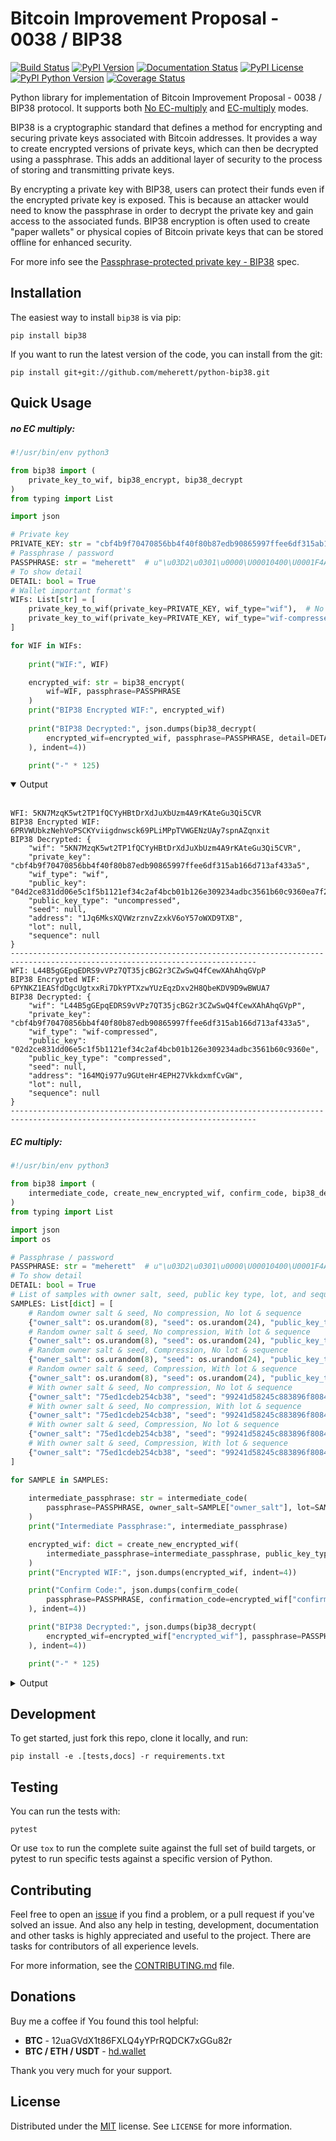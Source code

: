 # Bitcoin Improvement Proposal - 0038 / BIP38

[![Build Status](https://app.travis-ci.com/meherett/python-bip38.svg?branch=master)](https://app.travis-ci.com/meherett/python-bip38)
[![PyPI Version](https://img.shields.io/pypi/v/bip38.svg?color=blue)](https://pypi.org/project/bip38)
[![Documentation Status](https://readthedocs.org/projects/bip38/badge/?version=master)](https://bip38.readthedocs.io)
[![PyPI License](https://img.shields.io/pypi/l/bip38?color=black)](https://pypi.org/project/bip38)
[![PyPI Python Version](https://img.shields.io/pypi/pyversions/bip38.svg)](https://pypi.org/project/bip38)
[![Coverage Status](https://coveralls.io/repos/github/meherett/python-bip38/badge.svg?branch=master)](https://coveralls.io/github/meherett/python-bip38)

Python library for implementation of Bitcoin Improvement Proposal - 0038 / BIP38 protocol. It supports both [No EC-multiply](https://github.com/bitcoin/bips/blob/master/bip-0038.mediawiki#encryption-when-ec-multiply-flag-is-not-used) and [EC-multiply](https://github.com/bitcoin/bips/blob/master/bip-0038.mediawiki#encryption-when-ec-multiply-mode-is-used) modes.

BIP38 is a cryptographic standard that defines a method for encrypting and securing private keys associated with Bitcoin addresses. It provides a way to create encrypted versions of private keys, which can then be decrypted using a passphrase. This adds an additional layer of security to the process of storing and transmitting private keys.

By encrypting a private key with BIP38, users can protect their funds even if the encrypted private key is exposed. This is because an attacker would need to know the passphrase in order to decrypt the private key and gain access to the associated funds. BIP38 encryption is often used to create "paper wallets" or physical copies of Bitcoin private keys that can be stored offline for enhanced security.

For more info see the [Passphrase-protected private key - BIP38](https://en.bitcoin.it/wiki/BIP_0038) spec.

## Installation

The easiest way to install `bip38` is via pip:

```
pip install bip38
```

If you want to run the latest version of the code, you can install from the git:

```
pip install git+git://github.com/meherett/python-bip38.git
```

## Quick Usage

##### no EC multiply:

```python
#!/usr/bin/env python3

from bip38 import (
    private_key_to_wif, bip38_encrypt, bip38_decrypt
)
from typing import List

import json

# Private key
PRIVATE_KEY: str = "cbf4b9f70470856bb4f40f80b87edb90865997ffee6df315ab166d713af433a5"
# Passphrase / password
PASSPHRASE: str = "meherett"  # u"\u03D2\u0301\u0000\U00010400\U0001F4A9"
# To show detail
DETAIL: bool = True
# Wallet important format's
WIFs: List[str] = [
    private_key_to_wif(private_key=PRIVATE_KEY, wif_type="wif"),  # No compression
    private_key_to_wif(private_key=PRIVATE_KEY, wif_type="wif-compressed")  # Compression
]

for WIF in WIFs:
    
    print("WIF:", WIF)

    encrypted_wif: str = bip38_encrypt(
        wif=WIF, passphrase=PASSPHRASE
    )
    print("BIP38 Encrypted WIF:", encrypted_wif)
    
    print("BIP38 Decrypted:", json.dumps(bip38_decrypt(
        encrypted_wif=encrypted_wif, passphrase=PASSPHRASE, detail=DETAIL
    ), indent=4))

    print("-" * 125)
```

<details open>
  <summary>Output</summary><br/>

```shell
WFI: 5KN7MzqK5wt2TP1fQCYyHBtDrXdJuXbUzm4A9rKAteGu3Qi5CVR
BIP38 Encrypted WIF: 6PRVWUbkzNehVoPSCKYviigdnwsck69PLiMPpTVWGENzUAy7spnAZqnxit
BIP38 Decrypted: {
    "wif": "5KN7MzqK5wt2TP1fQCYyHBtDrXdJuXbUzm4A9rKAteGu3Qi5CVR",
    "private_key": "cbf4b9f70470856bb4f40f80b87edb90865997ffee6df315ab166d713af433a5",
    "wif_type": "wif",
    "public_key": "04d2ce831dd06e5c1f5b1121ef34c2af4bcb01b126e309234adbc3561b60c9360ea7f23327b49ba7f10d17fad15f068b8807dbbc9e4ace5d4a0b40264eefaf31a4",
    "public_key_type": "uncompressed",
    "seed": null,
    "address": "1Jq6MksXQVWzrznvZzxkV6oY57oWXD9TXB",
    "lot": null,
    "sequence": null
}
-----------------------------------------------------------------------------------------------------------------------------
WFI: L44B5gGEpqEDRS9vVPz7QT35jcBG2r3CZwSwQ4fCewXAhAhqGVpP
BIP38 Encrypted WIF: 6PYNKZ1EASfdDgcUgtxxRi7DkYPTXzwYUzEqzDxv2H8QbeKDV9D9wBWUA7
BIP38 Decrypted: {
    "wif": "L44B5gGEpqEDRS9vVPz7QT35jcBG2r3CZwSwQ4fCewXAhAhqGVpP",
    "private_key": "cbf4b9f70470856bb4f40f80b87edb90865997ffee6df315ab166d713af433a5",
    "wif_type": "wif-compressed",
    "public_key": "02d2ce831dd06e5c1f5b1121ef34c2af4bcb01b126e309234adbc3561b60c9360e",
    "public_key_type": "compressed",
    "seed": null,
    "address": "164MQi977u9GUteHr4EPH27VkkdxmfCvGW",
    "lot": null,
    "sequence": null
}
-----------------------------------------------------------------------------------------------------------------------------
```
</details>

##### EC multiply:

```python
#!/usr/bin/env python3

from bip38 import (
    intermediate_code, create_new_encrypted_wif, confirm_code, bip38_decrypt
)
from typing import List

import json
import os

# Passphrase / password
PASSPHRASE: str = "meherett"  # u"\u03D2\u0301\u0000\U00010400\U0001F4A9"
# To show detail
DETAIL: bool = True
# List of samples with owner salt, seed, public key type, lot, and sequence
SAMPLES: List[dict] = [
    # Random owner salt & seed, No compression, No lot & sequence
    {"owner_salt": os.urandom(8), "seed": os.urandom(24), "public_key_type": "uncompressed", "lot": None, "sequence": None},
    # Random owner salt & seed, No compression, With lot & sequence
    {"owner_salt": os.urandom(8), "seed": os.urandom(24), "public_key_type": "uncompressed", "lot": 863741, "sequence": 1},
    # Random owner salt & seed, Compression, No lot & sequence
    {"owner_salt": os.urandom(8), "seed": os.urandom(24), "public_key_type": "compressed", "lot": None, "sequence": None},
    # Random owner salt & seed, Compression, With lot & sequence
    {"owner_salt": os.urandom(8), "seed": os.urandom(24), "public_key_type": "compressed", "lot": 863741, "sequence": 1},
    # With owner salt & seed, No compression, No lot & sequence
    {"owner_salt": "75ed1cdeb254cb38", "seed": "99241d58245c883896f80843d2846672d7312e6195ca1a6c", "public_key_type": "uncompressed", "lot": None, "sequence": None},
    # With owner salt & seed, No compression, With lot & sequence
    {"owner_salt": "75ed1cdeb254cb38", "seed": "99241d58245c883896f80843d2846672d7312e6195ca1a6c", "public_key_type": "uncompressed", "lot": 567885, "sequence": 1},
    # With owner salt & seed, Compression, No lot & sequence
    {"owner_salt": "75ed1cdeb254cb38", "seed": "99241d58245c883896f80843d2846672d7312e6195ca1a6c", "public_key_type": "compressed", "lot": None, "sequence": None},
    # With owner salt & seed, Compression, With lot & sequence
    {"owner_salt": "75ed1cdeb254cb38", "seed": "99241d58245c883896f80843d2846672d7312e6195ca1a6c", "public_key_type": "compressed", "lot": 369861, "sequence": 1},
]

for SAMPLE in SAMPLES:
    
    intermediate_passphrase: str = intermediate_code(
        passphrase=PASSPHRASE, owner_salt=SAMPLE["owner_salt"], lot=SAMPLE["lot"], sequence=SAMPLE["sequence"]
    )
    print("Intermediate Passphrase:", intermediate_passphrase)

    encrypted_wif: dict = create_new_encrypted_wif(
        intermediate_passphrase=intermediate_passphrase, public_key_type=SAMPLE["public_key_type"], seed=SAMPLE["seed"]
    )
    print("Encrypted WIF:", json.dumps(encrypted_wif, indent=4))

    print("Confirm Code:", json.dumps(confirm_code(
        passphrase=PASSPHRASE, confirmation_code=encrypted_wif["confirmation_code"], detail=DETAIL
    ), indent=4))

    print("BIP38 Decrypted:", json.dumps(bip38_decrypt(
        encrypted_wif=encrypted_wif["encrypted_wif"], passphrase=PASSPHRASE, detail=DETAIL
    ), indent=4))

    print("-" * 125)
```

<details>
  <summary>Output</summary><br/>

```shell
Intermediate Passphrase: passphraseqtFiMLZSKYBJo6ZdivCqkPyMX3bnPFnedQRtEHWHmADXqEfSyJHE1CLuTbF6Wf
Encrypted WIF: {
    "encrypted_wif": "6PfPd3hFPNjBMqirrvSSgEtDnErh9BzqK1NUdk6fiQCaN7LwdGFus4PhQV",
    "confirmation_code": "cfrm38V5QE7EN2eF9SfWsesQCjJZSoSjc5YiqLDCgEJoqEDoV2D9f7NRXSqQHsWb3MKogaN8zAs",
    "public_key": "0412bb1ec0a2fa1e7c90f4061578d8deeaa6984c9ec5c37717546fb0d127573a03f3050a9f7cb24f62e107c43470388531193fcd8b878618cf74e1d71698069e07",
    "seed": "d010fe7f60a25982f3ee7e056e1bcd027f1c15bd26ddd221",
    "public_key_type": "uncompressed",
    "address": "1CHsGDzDbZJPVKiC9hUKe1hnAevwu5RTKi"
}
Confirm Code: {
    "public_key": "0412bb1ec0a2fa1e7c90f4061578d8deeaa6984c9ec5c37717546fb0d127573a03f3050a9f7cb24f62e107c43470388531193fcd8b878618cf74e1d71698069e07",
    "public_key_type": "uncompressed",
    "address": "1CHsGDzDbZJPVKiC9hUKe1hnAevwu5RTKi",
    "lot": null,
    "sequence": null
}
BIP38 Decrypted: {
    "wif": "5Jp53JGVEkX2dxXXJyb2UdJw3259yk3YjJCdhcHA3eXpJsr6PBB",
    "private_key": "83348354ac6638ad7ea78505bd85ff96485e17edcffe85572df9a66f997e1324",
    "wif_type": "wif",
    "public_key": "0412bb1ec0a2fa1e7c90f4061578d8deeaa6984c9ec5c37717546fb0d127573a03f3050a9f7cb24f62e107c43470388531193fcd8b878618cf74e1d71698069e07",
    "public_key_type": "uncompressed",
    "seed": "d010fe7f60a25982f3ee7e056e1bcd027f1c15bd26ddd221",
    "address": "1CHsGDzDbZJPVKiC9hUKe1hnAevwu5RTKi",
    "lot": null,
    "sequence": null
}
-----------------------------------------------------------------------------------------------------------------------------
Intermediate Passphrase: passphrasedcXyya37d7imwPshCWV77N6SdDCXCGkbUDQ8dgg39Xutzej2UoNTRXCWjcVSk3
Encrypted WIF: {
    "encrypted_wif": "6PgHqxpPU2tA4rqjL5gMMkqeahFRRDDe3g1jJy5mhQdNasT1WtwEkzGcdk",
    "confirmation_code": "cfrm38V8LPy6dJTRpd7Qs74zLAdE26F3ZGqJ1Dmr5HheKY2miBwbJMdk1qY6VhZDjNJkitu5Di5",
    "public_key": "049b3dcf56a38df3a2437055f2ad3aec950a54f7205bbcc9949d5299ee4e0215d0924a756dce3baf3356da8465341ebf1c580c4ee13e2602508df57ec49a15e981",
    "seed": "8195ac15d84c139531faec482a9d312f86f79242acb728a7",
    "public_key_type": "uncompressed",
    "address": "17YeFTwCoxVhz5P8KiGHv4d8JwUEwPUbhj"
}
Confirm Code: {
    "public_key": "049b3dcf56a38df3a2437055f2ad3aec950a54f7205bbcc9949d5299ee4e0215d0924a756dce3baf3356da8465341ebf1c580c4ee13e2602508df57ec49a15e981",
    "public_key_type": "uncompressed",
    "address": "17YeFTwCoxVhz5P8KiGHv4d8JwUEwPUbhj",
    "lot": 863741,
    "sequence": 1
}
BIP38 Decrypted: {
    "wif": "5KGpex1ZJaPoG2L6cHtzAU1nM9un8nw3uD8d6v8xGJs6M6q9qQj",
    "private_key": "bff2e24adfd0323ecd0b969cb3768adba578a0ea503306fd647e6b11e8739d70",
    "wif_type": "wif",
    "public_key": "049b3dcf56a38df3a2437055f2ad3aec950a54f7205bbcc9949d5299ee4e0215d0924a756dce3baf3356da8465341ebf1c580c4ee13e2602508df57ec49a15e981",
    "public_key_type": "uncompressed",
    "seed": "8195ac15d84c139531faec482a9d312f86f79242acb728a7",
    "address": "17YeFTwCoxVhz5P8KiGHv4d8JwUEwPUbhj",
    "lot": 863741,
    "sequence": 1
}
-----------------------------------------------------------------------------------------------------------------------------
Intermediate Passphrase: passphraseoH4GEqnBR53ipb9gwLfbJM8nKMx4LnZPCzYbvgPyR2zYkF5DqKrW2gf8DZ8s7y
Encrypted WIF: {
    "encrypted_wif": "6PnYW3V9jp8sKA4aMEWJjBvNTRtVYBCSRWb6Yja6xZqBhVVrDXWSnYz2at",
    "confirmation_code": "cfrm38VUi8UMcgVUDQRSjjn1VxVLfHYQxphSRvAQYSU244oNwHoxt24UByEnUeqSbN6QatRVtaR",
    "public_key": "022604144840ed73bc5055916e2e114efe2a706ee71033b48644e3e322a2c58dab",
    "seed": "e0051112f4903c0bbe52dc698c031467bf4646040b6b12a3",
    "public_key_type": "compressed",
    "address": "1EVSAfcUHG8Ce2CF74QwW58wSr7WY4QBaH"
}
Confirm Code: {
    "public_key": "022604144840ed73bc5055916e2e114efe2a706ee71033b48644e3e322a2c58dab",
    "public_key_type": "compressed",
    "address": "1EVSAfcUHG8Ce2CF74QwW58wSr7WY4QBaH",
    "lot": null,
    "sequence": null
}
BIP38 Decrypted: {
    "wif": "Kz2v4F99WaPamvCC2LwGTwdr25TnUXUB991wKpVhHGxtJE6iAveq",
    "private_key": "53f56bb7fc1a9e9682aa55be6e501776fc9ac2369654c6c85b00b87d41ab8229",
    "wif_type": "wif-compressed",
    "public_key": "022604144840ed73bc5055916e2e114efe2a706ee71033b48644e3e322a2c58dab",
    "public_key_type": "compressed",
    "seed": "e0051112f4903c0bbe52dc698c031467bf4646040b6b12a3",
    "address": "1EVSAfcUHG8Ce2CF74QwW58wSr7WY4QBaH",
    "lot": null,
    "sequence": null
}
-----------------------------------------------------------------------------------------------------------------------------
Intermediate Passphrase: passphraseaWdkWraG6G7W9TCAhCtmoLXbFWdDYjrG8gtv2VPCY7mCvJgbFCoktRKm4ePsQU
Encrypted WIF: {
    "encrypted_wif": "6PoHWWXXJTibxUGKcVmyts86N8rcTHXJpAoj5VeRf2FhJqj2oQgCsHheKg",
    "confirmation_code": "cfrm38VX8GoZrei4jxLQKA6Mx2zSWkrQZPhxQW1FcCRjtizmQDoWoomm5SW63ESEAUuLkA8MFmc",
    "public_key": "025f4476d9d8c093a04499fe9d7fbd34533dae14a498a2506a90d6cfdda66e99b3",
    "seed": "1ac2513b9149124a0a0d697ae76cbb4583e85d4a652330a6",
    "public_key_type": "compressed",
    "address": "1ESHxrqxMLrdzwfif9nQbq4PTGhDGi1uq2"
}
Confirm Code: {
    "public_key": "025f4476d9d8c093a04499fe9d7fbd34533dae14a498a2506a90d6cfdda66e99b3",
    "public_key_type": "compressed",
    "address": "1ESHxrqxMLrdzwfif9nQbq4PTGhDGi1uq2",
    "lot": 863741,
    "sequence": 1
}
BIP38 Decrypted: {
    "wif": "L2otjF2N8EpKvh541jw1n3MrXZLpnCfQ2GB4eiGZLFwoSj1UHprw",
    "private_key": "a6c57a43bf2a8ecc153b6b1e8807ec2409033616d4fc98a4edae277c02312eb7",
    "wif_type": "wif-compressed",
    "public_key": "025f4476d9d8c093a04499fe9d7fbd34533dae14a498a2506a90d6cfdda66e99b3",
    "public_key_type": "compressed",
    "seed": "1ac2513b9149124a0a0d697ae76cbb4583e85d4a652330a6",
    "address": "1ESHxrqxMLrdzwfif9nQbq4PTGhDGi1uq2",
    "lot": 863741,
    "sequence": 1
}
-----------------------------------------------------------------------------------------------------------------------------
Intermediate Passphrase: passphraseondJwvQGEWFNrNJRPi4G5XAL5SU777GwTNtqmDXqA3CGP7HXfH6AdBxxc5WUKC
Encrypted WIF: {
    "encrypted_wif": "6PfP7T3iQ5jLJLsH5DneySLLF5bhd879DHW87Pxzwtwvn2ggcncxsNKN5c",
    "confirmation_code": "cfrm38V5NZfTZKRaRDTvFAMkNKqKAxTxdDjDdb5RpFfXrVRw7Nov5m2iP3K1Eg5QQRxs52kgapy",
    "public_key": "04cdcd8f846a73e75c8a845d1df19dc23031648c219d1efc6fe945cd089f3052b09e25cb1d8628cd559c6c57c627fa486b8d452da89c1e9778ea967822188990a4",
    "seed": "99241d58245c883896f80843d2846672d7312e6195ca1a6c",
    "public_key_type": "uncompressed",
    "address": "18VLTHgu95JPi1iLRtN2WwYroAHvHwE2Ws"
}
Confirm Code: {
    "public_key": "04cdcd8f846a73e75c8a845d1df19dc23031648c219d1efc6fe945cd089f3052b09e25cb1d8628cd559c6c57c627fa486b8d452da89c1e9778ea967822188990a4",
    "public_key_type": "uncompressed",
    "address": "18VLTHgu95JPi1iLRtN2WwYroAHvHwE2Ws",
    "lot": null,
    "sequence": null
}
BIP38 Decrypted: {
    "wif": "5Jh21edvnWUXFjRz8mDVN3CSPp1CyTuUSFBKZeWYU726R6MW3ux",
    "private_key": "733134eb516f94aa56ab7ef0874a0d71daf38c5c009dec2a1261861a15889631",
    "wif_type": "wif",
    "public_key": "04cdcd8f846a73e75c8a845d1df19dc23031648c219d1efc6fe945cd089f3052b09e25cb1d8628cd559c6c57c627fa486b8d452da89c1e9778ea967822188990a4",
    "public_key_type": "uncompressed",
    "seed": "99241d58245c883896f80843d2846672d7312e6195ca1a6c",
    "address": "18VLTHgu95JPi1iLRtN2WwYroAHvHwE2Ws",
    "lot": null,
    "sequence": null
}
-----------------------------------------------------------------------------------------------------------------------------
Intermediate Passphrase: passphraseb7ruSNPsLdQF7t1gh7fs1xvWB4MKDssFQwL11EHkVr4njFX5PtsCUqQqwzh9rS
Encrypted WIF: {
    "encrypted_wif": "6PgKxJUke6BcDc1XuvPDKCD9krZEebapef98SJ3YAjWQHtR3EVsaeK62ja",
    "confirmation_code": "cfrm38V8TGcdd9WSGpaB56JaiW7cbvv1ZD89BHjBGu7S7yUFGcht8CqFQoexCHCoiCp4JzsH1Pk",
    "public_key": "049afcaa528358eddf54634fee9505e90b9572f8733b94260c94d20b563a65a1c94c338d5c09d20c5895d89bd5a2ba39f96ae4b1cf637828714c432042172723b6",
    "seed": "99241d58245c883896f80843d2846672d7312e6195ca1a6c",
    "public_key_type": "uncompressed",
    "address": "1DkQJuST62GkJP9kss68fHT8ftLf4SmLVT"
}
Confirm Code: {
    "public_key": "049afcaa528358eddf54634fee9505e90b9572f8733b94260c94d20b563a65a1c94c338d5c09d20c5895d89bd5a2ba39f96ae4b1cf637828714c432042172723b6",
    "public_key_type": "uncompressed",
    "address": "1DkQJuST62GkJP9kss68fHT8ftLf4SmLVT",
    "lot": 567885,
    "sequence": 1
}
BIP38 Decrypted: {
    "wif": "5JGYLxWwyh9agrM6u63RadubRFjTxbDtvBcQ5EywZrHXBLpPrZW",
    "private_key": "3b9d38cb7d1d97efad80b3934cb1928ae70179317ea4657aaffcdff029f43b90",
    "wif_type": "wif",
    "public_key": "049afcaa528358eddf54634fee9505e90b9572f8733b94260c94d20b563a65a1c94c338d5c09d20c5895d89bd5a2ba39f96ae4b1cf637828714c432042172723b6",
    "public_key_type": "uncompressed",
    "seed": "99241d58245c883896f80843d2846672d7312e6195ca1a6c",
    "address": "1DkQJuST62GkJP9kss68fHT8ftLf4SmLVT",
    "lot": 567885,
    "sequence": 1
}
-----------------------------------------------------------------------------------------------------------------------------
Intermediate Passphrase: passphraseondJwvQGEWFNrNJRPi4G5XAL5SU777GwTNtqmDXqA3CGP7HXfH6AdBxxc5WUKC
Encrypted WIF: {
    "encrypted_wif": "6PnUVPinrvPGwoYJK3GbGBNgFuqEXmfvagE4QiAxj7yrZp4i29p22MrY5r",
    "confirmation_code": "cfrm38VUV4NK45caNN5aomS3dSQLT3FVHq556kehuZX1RNuPs8ArWjw18KCCjyTXktVCDBW65pZ",
    "public_key": "02cdcd8f846a73e75c8a845d1df19dc23031648c219d1efc6fe945cd089f3052b0",
    "seed": "99241d58245c883896f80843d2846672d7312e6195ca1a6c",
    "public_key_type": "compressed",
    "address": "1BPmkfRYzPAkeErMS6DLDYxPvQEEkoVRz1"
}
Confirm Code: {
    "public_key": "02cdcd8f846a73e75c8a845d1df19dc23031648c219d1efc6fe945cd089f3052b0",
    "public_key_type": "compressed",
    "address": "1BPmkfRYzPAkeErMS6DLDYxPvQEEkoVRz1",
    "lot": null,
    "sequence": null
}
BIP38 Decrypted: {
    "wif": "L15dTs7zPs6UY2HHBGA8BrhV5gTurDkc6RaYw6ZPtdZptsuPR7K3",
    "private_key": "733134eb516f94aa56ab7ef0874a0d71daf38c5c009dec2a1261861a15889631",
    "wif_type": "wif-compressed",
    "public_key": "02cdcd8f846a73e75c8a845d1df19dc23031648c219d1efc6fe945cd089f3052b0",
    "public_key_type": "compressed",
    "seed": "99241d58245c883896f80843d2846672d7312e6195ca1a6c",
    "address": "1BPmkfRYzPAkeErMS6DLDYxPvQEEkoVRz1",
    "lot": null,
    "sequence": null
}
-----------------------------------------------------------------------------------------------------------------------------
Intermediate Passphrase: passphraseb7ruSNDGP7cmnFHQpmos7TeAy26AFN4GyRTBqq6hiaFbQzQBvirD9oHsafQvzd
Encrypted WIF: {
    "encrypted_wif": "6PoEPBnJjm8UAiSGWQEKKNq9V2GMHqKkTcUqUFzsaX7wgjpQWR2qWPdnpt",
    "confirmation_code": "cfrm38VWx5xH1JFm5EVE3mzQvDPFkz7SqNiaFxhyUfp3Fjc2wdYmK7dGEWoW6irDPSrwoaxB5zS",
    "public_key": "024c5175a177a0b6cf0a3d06065345e2e2d0529ea0191ace3d7b003f304353511b",
    "seed": "99241d58245c883896f80843d2846672d7312e6195ca1a6c",
    "public_key_type": "compressed",
    "address": "1MQaLNgukYWRkNgtmc1dzJ13yFvJoW34u4"
}
Confirm Code: {
    "public_key": "024c5175a177a0b6cf0a3d06065345e2e2d0529ea0191ace3d7b003f304353511b",
    "public_key_type": "compressed",
    "address": "1MQaLNgukYWRkNgtmc1dzJ13yFvJoW34u4",
    "lot": 369861,
    "sequence": 1
}
BIP38 Decrypted: {
    "wif": "KzFbTBirbEEtEPgWL3xhohUcrg6yUmJupAGrid7vBP9F2Vh8GTUB",
    "private_key": "5a7b39eef5d02551b2d362384e57f9823a1c9bed48a260af920a8bb5d6ad971f",
    "wif_type": "wif-compressed",
    "public_key": "024c5175a177a0b6cf0a3d06065345e2e2d0529ea0191ace3d7b003f304353511b",
    "public_key_type": "compressed",
    "seed": "99241d58245c883896f80843d2846672d7312e6195ca1a6c",
    "address": "1MQaLNgukYWRkNgtmc1dzJ13yFvJoW34u4",
    "lot": 369861,
    "sequence": 1
}
-----------------------------------------------------------------------------------------------------------------------------
```
</details>

## Development

To get started, just fork this repo, clone it locally, and run:

```
pip install -e .[tests,docs] -r requirements.txt
```

## Testing

You can run the tests with:

```
pytest
```

Or use `tox` to run the complete suite against the full set of build targets, or pytest to run specific 
tests against a specific version of Python.

## Contributing

Feel free to open an [issue](https://github.com/meherett/python-bip38/issues) if you find a problem,
or a pull request if you've solved an issue. And also any help in testing, development,
documentation and other tasks is highly appreciated and useful to the project.
There are tasks for contributors of all experience levels.

For more information, see the [CONTRIBUTING.md](https://github.com/meherett/python-bip38/blob/master/CONTRIBUTING.md) file.

## Donations

Buy me a coffee if You found this tool helpful:

- **BTC** - 12uaGVdX1t86FXLQ4yYPrRQDCK7xGGu82r
- **BTC / ETH / USDT** - [hd.wallet](https://ud.me/hd.wallet)

Thank you very much for your support.

## License

Distributed under the [MIT](https://github.com/meherett/python-bip38/blob/master/LICENSE) license. See ``LICENSE`` for more information.
